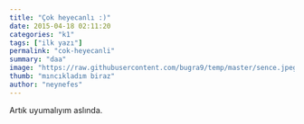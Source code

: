 ```yaml
---
title: "Çok heyecanlı :)"
date: 2015-04-18 02:11:20
categories: "k1"
tags: ["ilk yazı"]
permalink: "cok-heyecanli"
summary: "daa"
image: "https://raw.githubusercontent.com/bugra9/temp/master/sence.jpeg?token=AKdc4Ii93IHqzI2QZCSKl0kQOoBEB2bkks5XHVbIwA%3D%3D"
thumb: "mıncıkladım biraz"
author: "neynefes"
---
```

Artık uyumalıyım aslında.
